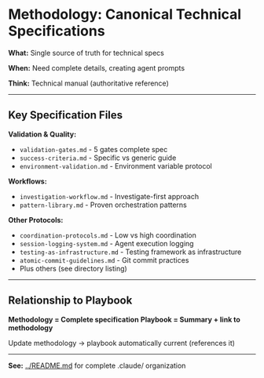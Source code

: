 # Methodology: Canonical Technical Specifications

**What:** Single source of truth for technical specs

**When:** Need complete details, creating agent prompts

**Think:** Technical manual (authoritative reference)

---

## Key Specification Files

**Validation & Quality:**
- `validation-gates.md` - 5 gates complete spec
- `success-criteria.md` - Specific vs generic guide
- `environment-validation.md` - Environment variable protocol

**Workflows:**
- `investigation-workflow.md` - Investigate-first approach
- `pattern-library.md` - Proven orchestration patterns

**Other Protocols:**
- `coordination-protocols.md` - Low vs high coordination
- `session-logging-system.md` - Agent execution logging
- `testing-as-infrastructure.md` - Testing framework as infrastructure
- `atomic-commit-guidelines.md` - Git commit practices
- Plus others (see directory listing)

---

## Relationship to Playbook

**Methodology = Complete specification**
**Playbook = Summary + link to methodology**

Update methodology → playbook automatically current (references it)

---

**See:** [../README.md](../README.md) for complete .claude/ organization
